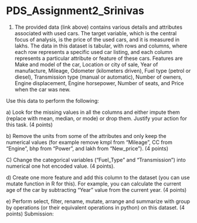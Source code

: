 # PDS_Assignment2_Srinivas

1) The provided data (link above) contains various details and attributes associated with used cars. The
target variable, which is the central focus of analysis, is the price of the used cars, and it is measured in
lakhs. The data in this dataset is tabular, with rows and columns, where each row represents a specific
used car listing, and each column represents a particular attribute or feature of these cars. Features are
Make and model of the car, Location or city of sale, Year of manufacture, Mileage, Odometer
(kilometers driven), Fuel type (petrol or diesel), Transmission type (manual or automatic), Number of
owners, Engine displacement, Engine horsepower, Number of seats, and Price when the car was new.

Use this data to perform the following:

a) Look for the missing values in all the columns and either impute them (replace with mean,
median, or mode) or drop them. Justify your action for this task. (4 points)

b) Remove the units from some of the attributes and only keep the numerical values (for
example remove kmpl from “Mileage”, CC from “Engine”, bhp from “Power”, and lakh from
“New_price”). (4 points)

C) Change the categorical variables (“Fuel_Type” and “Transmission”) into numerical one hot
encoded value. (4 points).

d) Create one more feature and add this column to the dataset (you can use mutate function in
R for this). For example, you can calculate the current age of the car by subtracting “Year” value
from the current year. (4 points)

e) Perform select, filter, rename, mutate, arrange and summarize with group by operations (or
their equivalent operations in python) on this dataset. (4 points)
Submission:

